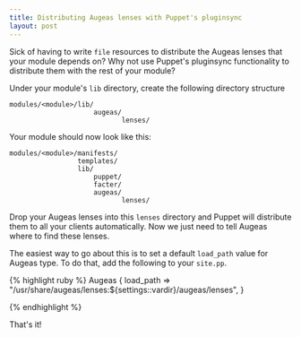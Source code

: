 ```yaml
---
title: Distributing Augeas lenses with Puppet's pluginsync
layout: post
---
```


Sick of having to write `file` resources to distribute the Augeas lenses that
your module depends on?  Why not use Puppet's pluginsync functionality to
distribute them with the rest of your module?

Under your module's `lib` directory, create the following directory structure

    modules/<module>/lib/
                         augeas/
                                lenses/

Your module should now look like this:

    modules/<module>/manifests/
                     templates/
                     lib/
                         puppet/
                         facter/
                         augeas/
                                lenses/

Drop your Augeas lenses into this `lenses` directory and Puppet will 
distribute them to all your clients automatically.  Now we just need to tell
Augeas where to find these lenses.

The easiest way to go about this is to set a default `load_path` value for
Augeas type.  To do that, add the following to your `site.pp`.

{% highlight ruby %}
Augeas {
  load_path => "/usr/share/augeas/lenses:${settings::vardir}/augeas/lenses",
}

{% endhighlight %}

That's it!

